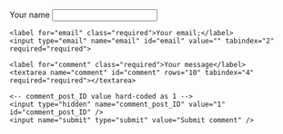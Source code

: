 <head>
  <form action="post_comment.php" method="post" id="commentform">
<label for="comment_author" class="required">Your name</label>
    <input type="text" name="comment_author" id="comment_author" value="" tabindex="1" required="required">

    <label for="email" class="required">Your email;</label>
    <input type="email" name="email" id="email" value="" tabindex="2" required="required">

    <label for="comment" class="required">Your message</label>
    <textarea name="comment" id="comment" rows="10" tabindex="4"  required="required"></textarea>

    <-- comment_post_ID value hard-coded as 1 -->
    <input type="hidden" name="comment_post_ID" value="1" id="comment_post_ID" />
    <input name="submit" type="submit" value="Submit comment" />
</form>
</head>
